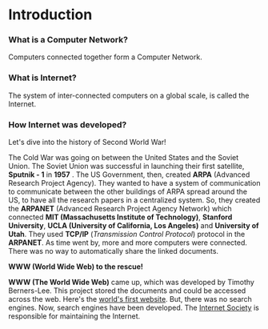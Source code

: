 # Introduction

### What is a Computer Network?

Computers connected together form a Computer Network.

### What is Internet?

The system of inter-connected computers on a global scale, is called the Internet.

### How Internet was developed?

Let's dive into the history of Second World War!

The Cold War was going on between the United States and the Soviet Union. The Soviet Union was successful in launching their first satellite, **Sputnik - 1** in **1957** . The US Government, then, created **ARPA** (Advanced Research Project Agency). They wanted to have a system of communication to communicate between the other buildings of ARPA spread around the US, to have all the research papers in a centralized system. So, they created the **ARPANET** (Advanced Research Project Agency Network) which connected **MIT (Massachusetts Institute of Technology)**, **Stanford University**, **UCLA (University of California, Los Angeles)** and **University of Utah**. They used **TCP/IP** (_Transmission Control Protocol_) protocol in the **ARPANET**. As time went by, more and more computers were connected. There was no way to automatically share the linked documents.&#x20;

**WWW (World Wide Web) to the rescue!**&#x20;

**WWW (The World Wide Web)** came up, which was developed by Timothy Berners-Lee. This project stored the documents and could be accessed across the web. Here's the [world's first website](http://info.cern.ch/hypertext/WWW/TheProject.html). But, there was no search engines. Now, search engines have been developed. The [Internet Society](https://www.internetsociety.org/) is responsible for maintaining the Internet.
